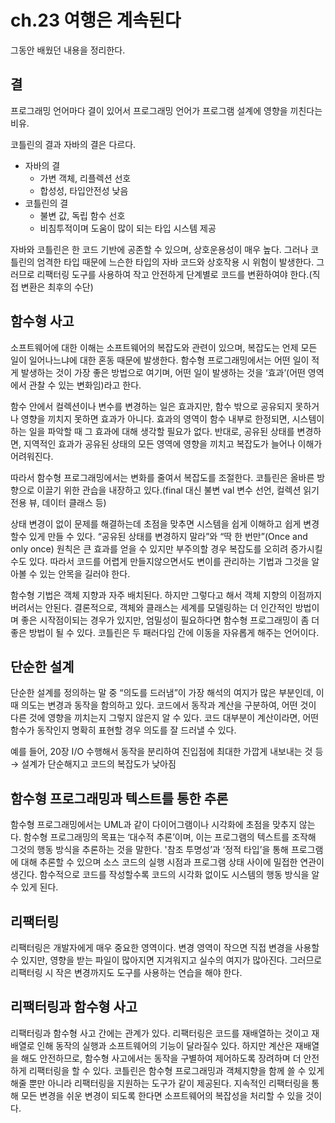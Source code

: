 # ch.23 여행은 계속된다

그동안 배웠던 내용을 정리한다.

## 결

프로그래밍 언어마다 결이 있어서 프로그래밍 언어가 프로그램 설계에 영향을 끼친다는 비유.

코틀린의 결과 자바의 결은 다르다.

- 자바의 결
    - 가변 객체, 리플렉션 선호
    - 합성성, 타입안전성 낮음
- 코틀린의 결
    - 불변 값, 독립 함수 선호
    - 비침투적이며 도움이 많이 되는 타입 시스템 제공

자바와 코틀린은 한 코드 기반에 공존할 수 있으며, 상호운용성이 매우 높다. 그러나 코틀린의 엄격한 타입 때문에 느슨한 타입의 자바 코드와 상호작용 시 위험이 발생한다. 그러므로 리팩터링 도구를 사용하여 작고 안전하게 단계별로 코드를 변환하여야 한다.(직접 변환은 최후의 수단)

## 함수형 사고

소프트웨어에 대한 이해는 소프트웨어의 복잡도와 관련이 있으며, 복잡도는 언제 모든 일이 일어나느냐에 대한 혼동 때문에 발생한다. 함수형 프로그래밍에서는 어떤 일이 적게 발생하는 것이 가장 좋은 방법으로 여기며, 어떤 일이 발생하는 것을 ‘효과’(어떤 영역에서 관찰 수 있는 변화임)라고 한다.

함수 안에서 컬렉션이나 변수를 변경하는 일은 효과지만, 함수 밖으로 공유되지 못하거나 영향을 끼치지 못하면 효과가 아니다. 효과의 영역이 함수 내부로 한정되면, 시스템이 하는 일을 파악할 때 그 효과에 대해 생각할 필요가 없다. 반대로, 공유된 상태를 변경하면, 지역적인 효과가 공유된 상태의 모든 영역에 영향을 끼치고 복잡도가 늘어나 이해가 어려워진다.

따라서 함수형 프로그래밍에서는 변화를 줄여서 복잡도를 조절한다. 코틀린은 올바른 방향으로 이끌기 위한 관습을 내장하고 있다.(final 대신 불변 val 변수 선언,  컬렉션 읽기 전용 뷰, 데이터 클래스 등)

상태 변경이 없이 문제를 해결하는데 초점을 맞추면 시스템을 쉽게 이해하고 쉽게 변경할수 있게 만들 수 있다. “공유된 상태를 변경하지 말라”와 “딱 한 번만”(Once and only once) 원칙은 큰 효과를 얻을 수 있지만 부주의할 경우 복잡도를 오히려 증가시킬 수도 있다. 따라서 코드를 어렵게 만들지않으면서도 변이를 관리하는 기법과 그것을 알아볼 수 있는 안목을 길러야 한다.

함수형 기법은 객체 지향과 자주 배치된다. 하지만 그렇다고 해서 객체 지향의 이점까지 버려서는 안된다. 결론적으로, 객체와 클래스는 세계를 모델링하는 더 인간적인 방법이며 좋은 시작점이되는 경우가 있지만, 엄밀성이 필요하다면 함수형 프로그래밍이 좀 더 좋은 방법이 될 수 있다. 코틀린은 두 패러다임 간에 이동을 자유롭게 해주는 언어이다.

## 단순한 설계

단순한 설계를 정의하는 말 중 “의도를 드러냄”이 가장 해석의 여지가 많은 부분인데, 이때 의도는 변경과 동작을 함의하고 있다. 코드에서 동작과 계산을 구분하여, 어떤 것이 다른 것에 영향을 끼치는지 그렇지 않은지 알 수 있다. 코드 대부분이 계산이라면, 어떤 함수가 동작인지 명확히 표현할 경우 의도를 잘 드러낼 수 있다.

예를 들어, 20장 I/O 수행해서 동작을 분리하여 진입점에 최대한 가깝게 내보내는 것 등 → 설계가 단순해지고 코드의 복잡도가 낮아짐

## 함수형 프로그래밍과 텍스트를 통한 추론

함수형 프로그래밍에서는 UML과 같이 다이어그램이나 시각화에 초점을 맞추지 않는다. 함수형 프로그래밍의 목표는 ‘대수적 추론’이며, 이는 프로그램의 텍스트를 조작해 그것의 행동 방식을 추론하는 것을 말한다. '참조 투명성’과 ‘정적 타입’을 통해 프로그램에 대해 추론할 수 있으며 소스 코드의 실행 시점과 프로그램 상태 사이에 밀접한 연관이 생긴다. 함수적으로 코드를 작성할수록 코드의 시각화 없이도 시스템의 행동 방식을 알 수 있게 된다.

## 리팩터링

리팩터링은 개발자에게 매우 중요한 영역이다. 변경 영역이 작으면 직접 변경을 사용할 수 있지만, 영향을 받는 파일이 많아지면 지겨워지고 실수의 여지가 많아진다. 그러므로 리팩터링 시 작은 변경까지도 도구를 사용하는 연습을 해야 한다.

## 리팩터링과 함수형 사고

리팩터링과 함수형 사고 간에는 관계가 있다. 리팩터링은 코드를 재배열하는 것이고 재배열로 인해 동작의 실행과 소프트웨어의 기능이 달라질수 있다. 하지만 계산은 재배열을 해도 안전하므로, 함수형 사고에서는 동작을 구별하여 제어하도록 장려하며 더 안전하게 리팩터링을 할 수 있다. 코틀린은 함수형 프로그래밍과 객체지향을 함께 쓸 수 있게 해줄 뿐만 아니라 리팩터링을 지원하는 도구가 같이 제공된다. 지속적인 리팩터링을 통해 모든 변경을 쉬운 변경이 되도록 한다면 소프트웨어의 복잡성을 처리할 수 있을 것이다.

